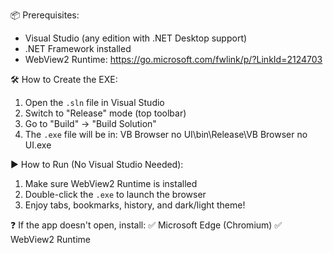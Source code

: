 📦 Prerequisites:
  - Visual Studio (any edition with .NET Desktop support)
  - .NET Framework installed
  - WebView2 Runtime: https://go.microsoft.com/fwlink/p/?LinkId=2124703

🛠️ How to Create the EXE:
1. Open the `.sln` file in Visual Studio
2. Switch to "Release" mode (top toolbar)
3. Go to "Build" → "Build Solution"
4. The `.exe` file will be in:
   VB Browser no UI\bin\Release\VB Browser no UI.exe

▶️ How to Run (No Visual Studio Needed):
1. Make sure WebView2 Runtime is installed
2. Double-click the `.exe` to launch the browser
3. Enjoy tabs, bookmarks, history, and dark/light theme!

❓ If the app doesn't open, install:
   ✅ Microsoft Edge (Chromium)
   ✅ WebView2 Runtime
